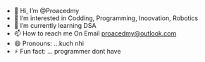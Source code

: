 - 👋 Hi, I’m @Proacedmy
- 👀 I’m interested in Codding, Programming, Inoovation, Robotics
- 🌱 I’m currently learning DSA
- 📫 How to reach me On Email proacedmy@outlook.com
- 😄 Pronouns: ...kuch nhi
- ⚡ Fun fact: ... programmer dont have

<!---
Proacedmy/Proacedmy is a ✨ special ✨ repository because its `README.md` (this file) appears on your GitHub profile.
You can click the Preview link to take a look at your changes.
--->
